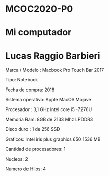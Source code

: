 # MCOC2020-P0
# Mi computador 
# Lucas Raggio Barbieri 

Marca / Modelo : Macbook  Pro Touch  Bar 2017 

Tipo: Notebook 

Fecha de compra: 2018 

Sistema operativo: Apple MacOS Mojave

Procesador : 3,1 GHz intel core i5 -7276U

Memoria Ram:  8GB de 2133 Mhz  LPDDR3

Disco duro : 1 de 256 SSD 

Graficos: Intel iris plus graphics 650 1536 MB 

Cantidad de procesadores: 1 

Nucleos: 2 

Numero de Hilos: 4 


